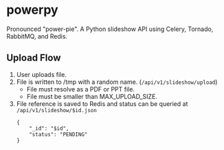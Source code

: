 # powerpy

Pronounced "power-pie". A Python slideshow API using Celery, Tornado, RabbitMQ, and Redis.

## Upload Flow

 1. User uploads file.
 2. File is written to /tmp with a random name. (`/api/v1/slideshow/upload`)
    * File must resolve as a PDF or PPT file.
    * File must be smaller than MAX_UPLOAD_SIZE.
 3. File reference is saved to Redis and status can be queried at `/api/v1/slideshow/$id.json`
    ```
    {
        "_id": "$id",
        "status": "PENDING"
    }
    ```
